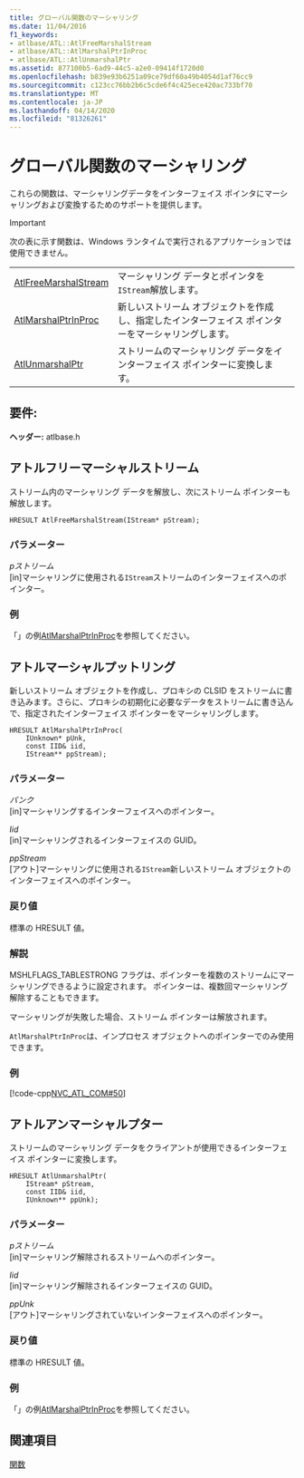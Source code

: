 ```yaml
---
title: グローバル関数のマーシャリング
ms.date: 11/04/2016
f1_keywords:
- atlbase/ATL::AtlFreeMarshalStream
- atlbase/ATL::AtlMarshalPtrInProc
- atlbase/ATL::AtlUnmarshalPtr
ms.assetid: 877100b5-6ad9-44c5-a2e0-09414f1720d0
ms.openlocfilehash: b839e93b6251a09ce79df60a49b4054d1af76cc9
ms.sourcegitcommit: c123cc76bb2b6c5cde6f4c425ece420ac733bf70
ms.translationtype: MT
ms.contentlocale: ja-JP
ms.lasthandoff: 04/14/2020
ms.locfileid: "81326261"
---
```

# <a name="marshaling-global-functions"></a>グローバル関数のマーシャリング

これらの関数は、マーシャリングデータをインターフェイス ポインタにマーシャリングおよび変換するためのサポートを提供します。

> [!IMPORTANT]
> 次の表に示す関数は、Windows ランタイムで実行されるアプリケーションでは使用できません。

|||
|-|-|
|[AtlFreeMarshalStream](#atlfreemarshalstream)|マーシャリング データとポインタを`IStream`解放します。|
|[AtlMarshalPtrInProc](#atlmarshalptrinproc)|新しいストリーム オブジェクトを作成し、指定したインターフェイス ポインターをマーシャリングします。|
|[AtlUnmarshalPtr](#atlunmarshalptr)|ストリームのマーシャリング データをインターフェイス ポインターに変換します。|

## <a name="requirements"></a>要件:

**ヘッダー:** atlbase.h

## <a name="atlfreemarshalstream"></a><a name="atlfreemarshalstream"></a>アトルフリーマーシャルストリーム

ストリーム内のマーシャリング データを解放し、次にストリーム ポインターも解放します。

```
HRESULT AtlFreeMarshalStream(IStream* pStream);
```

### <a name="parameters"></a>パラメーター

*pストリーム*<br/>
[in]マーシャリングに使用される`IStream`ストリームのインターフェイスへのポインター。

### <a name="example"></a>例

「」の例[AtlMarshalPtrInProc](#atlmarshalptrinproc)を参照してください。

## <a name="atlmarshalptrinproc"></a><a name="atlmarshalptrinproc"></a>アトルマーシャルプットリング

新しいストリーム オブジェクトを作成し、プロキシの CLSID をストリームに書き込みます。さらに、プロキシの初期化に必要なデータをストリームに書き込んで、指定されたインターフェイス ポインターをマーシャリングします。

```
HRESULT AtlMarshalPtrInProc(
    IUnknown* pUnk,
    const IID& iid,
    IStream** ppStream);
```

### <a name="parameters"></a>パラメーター

*パンク*<br/>
[in]マーシャリングするインターフェイスへのポインター。

*Iid*<br/>
[in]マーシャリングされるインターフェイスの GUID。

*ppStream*<br/>
[アウト]マーシャリングに使用される`IStream`新しいストリーム オブジェクトのインターフェイスへのポインター。

### <a name="return-value"></a>戻り値

標準の HRESULT 値。

### <a name="remarks"></a>解説

MSHLFLAGS_TABLESTRONG フラグは、ポインターを複数のストリームにマーシャリングできるように設定されます。 ポインターは、複数回マーシャリング解除することもできます。

マーシャリングが失敗した場合、ストリーム ポインターは解放されます。

`AtlMarshalPtrInProc`は、インプロセス オブジェクトへのポインターでのみ使用できます。

### <a name="example"></a>例

[!code-cpp[NVC_ATL_COM#50](../../atl/codesnippet/cpp/marshaling-global-functions_1.cpp)]

## <a name="atlunmarshalptr"></a><a name="atlunmarshalptr"></a>アトルアンマーシャルプター

ストリームのマーシャリング データをクライアントが使用できるインターフェイス ポインターに変換します。

```
HRESULT AtlUnmarshalPtr(
    IStream* pStream,
    const IID& iid,
    IUnknown** ppUnk);
```

### <a name="parameters"></a>パラメーター

*pストリーム*<br/>
[in]マーシャリング解除されるストリームへのポインター。

*Iid*<br/>
[in]マーシャリング解除されるインターフェイスの GUID。

*ppUnk*<br/>
[アウト]マーシャリングされていないインターフェイスへのポインター。

### <a name="return-value"></a>戻り値

標準の HRESULT 値。

### <a name="example"></a>例

「」の例[AtlMarshalPtrInProc](#atlmarshalptrinproc)を参照してください。

## <a name="see-also"></a>関連項目

[関数](../../atl/reference/atl-functions.md)
